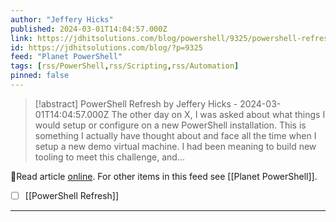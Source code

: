 ```yaml
---
author: "Jeffery Hicks"
published: 2024-03-01T14:04:57.000Z
link: https://jdhitsolutions.com/blog/powershell/9325/powershell-refresh/
id: https://jdhitsolutions.com/blog/?p=9325
feed: "Planet PowerShell"
tags: [rss/PowerShell,rss/Scripting,rss/Automation]
pinned: false
---
```

> [!abstract] PowerShell Refresh by Jeffery Hicks - 2024-03-01T14:04:57.000Z
> The other day on X, I was asked about what things I would setup or configure on a new PowerShell installation. This is something I actually have thought about and face all the time when I setup a new demo virtual machine. I had been meaning to build new tooling to meet this challenge, and...

🔗Read article [online](https://jdhitsolutions.com/blog/powershell/9325/powershell-refresh/). For other items in this feed see [[Planet PowerShell]].

- [ ] [[PowerShell Refresh]]
- - -

